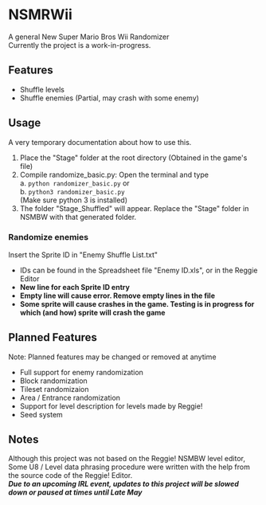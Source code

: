# NSMRWii
 A general New Super Mario Bros Wii Randomizer\
 Currently the project is a work-in-progress.

## Features
- Shuffle levels
- Shuffle enemies (Partial, may crash with some enemy)

## Usage
 A very temporary documentation about how to use this.
 1. Place the "Stage" folder at the root directory (Obtained in the game's file)
 2. Compile randomize_basic.py: Open the terminal and type \
   a. <code>python randomizer_basic.py</code> or\
   b. <code>python3 randomizer_basic.py</code> \
   (Make sure python 3 is installed)
 3. The folder "Stage_Shuffled" will appear. Replace the "Stage" folder in NSMBW with that generated folder.
### Randomize enemies
 Insert the Sprite ID in "Enemy Shuffle List.txt"
 - IDs can be found in the Spreadsheet file "Enemy ID.xls", or in the Reggie Editor
 - **New line for each Sprite ID entry**
 - **Empty line will cause error. Remove empty lines in the file**
 - **Some sprite will cause crashes in the game. Testing is in progress for which (and how) sprite will crash the game**

## Planned Features
Note: Planned features may be changed or removed at anytime
- Full support for enemy randomization
- Block randomization
- Tileset randomizaion
- Area / Entrance randomization
- Support for level description for levels made by Reggie!
- Seed system

## Notes
 Although this project was not based on the Reggie! NSMBW level editor,
 Some U8 / Level data phrasing procedure were written with the help from the source code of the Reggie! Editor. \
 ***Due to an upcoming IRL event, updates to this project will be slowed down or paused at times until Late May***
